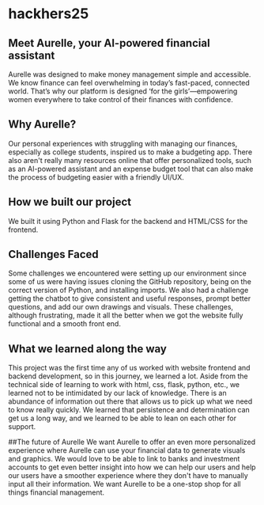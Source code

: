 # hackhers25

## Meet Aurelle, your AI-powered financial assistant 
Aurelle was designed to make money management simple and accessible. We know finance can feel overwhelming in today’s fast-paced, connected world. That’s why our platform is designed ‘for the girls’—empowering women everywhere to take control of their finances with confidence.


## Why Aurelle?
Our personal experiences with struggling with managing our finances, especially as college students, inspired us to make a budgeting app. There also aren't really many resources online that offer personalized tools, such as an AI-powered assistant and an expense budget tool that can also make the process of budgeting easier with a friendly UI/UX.


## How we built our project
 We built it using Python and Flask for the backend and HTML/CSS for the frontend. 

## Challenges Faced
Some challenges we encountered were setting up our environment since some of us were having issues cloning the GitHub repository, being on the correct version of Python, and installing imports. We also had a challenge getting the chatbot to give consistent and useful responses, prompt better questions, and add our own drawings and visuals. These challenges, although frustrating, made it all the better when we got the website fully functional and a smooth front end. 

## What we learned along the way
This project was the first time any of us worked with website frontend and backend development, so in this journey, we learned a lot. Aside from the technical side of learning to work with html, css, flask, python, etc., we learned not to be intimidated by our lack of knowledge. There is an abundance of information out there that allows us to pick up what we need to know really quickly. We learned that persistence and determination can get us a long way, and we learned to be able to lean on each other for support. 

##The future of Aurelle
 We want Aurelle to offer an even more personalized experience where Aurelle can use your financial data to generate visuals and graphics. We would love to be able to link to banks and investment accounts to get even better insight into how we can help our users and help our users have a smoother experience where they don't have to manually input all their information. We want Aurelle to be a one-stop shop for all things financial management. 
